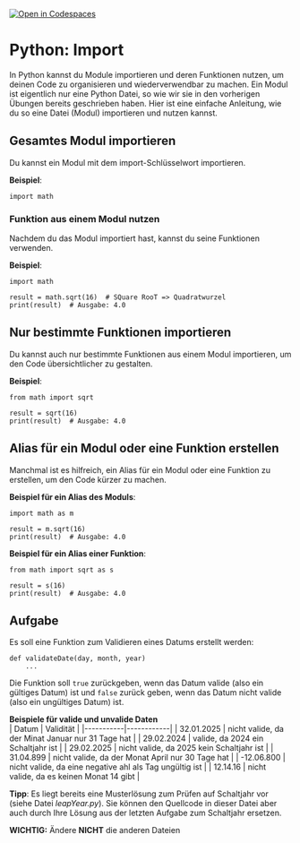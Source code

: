 [![Open in Codespaces](https://classroom.github.com/assets/launch-codespace-2972f46106e565e64193e422d61a12cf1da4916b45550586e14ef0a7c637dd04.svg)](https://classroom.github.com/open-in-codespaces?assignment_repo_id=19426679)
# Python: Import
In Python kannst du Module importieren und deren Funktionen nutzen, um deinen Code zu organisieren und wiederverwendbar zu machen. Ein Modul ist eigentlich nur eine Python Datei, so wie wir sie in den vorherigen Übungen bereits geschrieben haben. Hier ist eine einfache Anleitung, wie du so eine Datei (Modul) importieren und nutzen kannst.

## Gesamtes Modul importieren
Du kannst ein Modul mit dem import-Schlüsselwort importieren.

**Beispiel**:
```
import math
```

### Funktion aus einem Modul nutzen
Nachdem du das Modul importiert hast, kannst du seine Funktionen verwenden. 

**Beispiel**:
```
import math

result = math.sqrt(16)  # SQuare RooT => Quadratwurzel
print(result)  # Ausgabe: 4.0
```

## Nur bestimmte Funktionen importieren
Du kannst auch nur bestimmte Funktionen aus einem Modul importieren, um den Code übersichtlicher zu gestalten. 

**Beispiel**:
```
from math import sqrt

result = sqrt(16)
print(result)  # Ausgabe: 4.0
```

## Alias für ein Modul oder eine Funktion erstellen
Manchmal ist es hilfreich, ein Alias für ein Modul oder eine Funktion zu erstellen, um den Code kürzer zu machen. 

**Beispiel für ein Alias des Moduls**:
```
import math as m

result = m.sqrt(16)
print(result)  # Ausgabe: 4.0
```

**Beispiel für ein Alias einer Funktion**:
```
from math import sqrt as s

result = s(16)
print(result)  # Ausgabe: 4.0
```


## Aufgabe
Es soll eine Funktion zum Validieren eines Datums erstellt werden: 
```
def validateDate(day, month, year)
    ...
```

Die Funktion soll `true` zurückgeben, wenn das Datum valide (also ein gültiges Datum) ist und `false` zurück geben, wenn das Datum nicht valide (also ein ungültiges Datum) ist. 

**Beispiele für valide und unvalide Daten**  
| Datum | Validität |
|-----------|------------|
| 32.01.2025 | nicht valide, da der Minat Januar nur 31 Tage hat |
| 29.02.2024 | valide, da 2024 ein Schaltjahr ist |
| 29.02.2025 | nicht valide, da 2025 kein Schaltjahr ist  |
| 31.04.899 | nicht valide, da der Monat April nur 30 Tage hat |
| -12.06.800 | nicht valide, da eine negative ahl als Tag ungültig ist	|
| 12.14.16  | nicht valide, da es keinen Monat 14 gibt |

**Tipp**: Es liegt bereits eine Musterlösung zum Prüfen auf Schaltjahr vor (siehe Datei *leapYear.py*). Sie können den Quellcode in dieser Datei aber auch durch Ihre Lösung aus der letzten Aufgabe zum Schaltjahr ersetzen.

**WICHTIG:** Ändere **NICHT** die anderen Dateien
